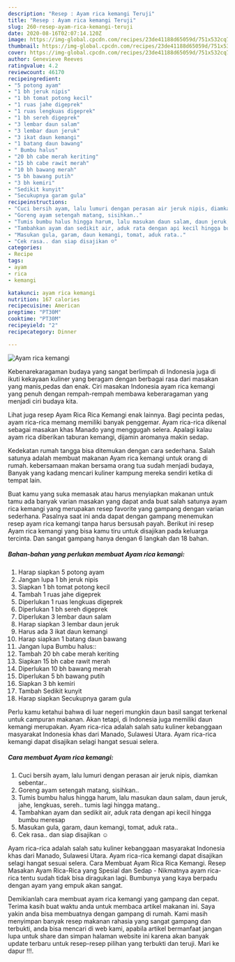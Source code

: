 ```yaml
---
description: "Resep : Ayam rica kemangi Teruji"
title: "Resep : Ayam rica kemangi Teruji"
slug: 260-resep-ayam-rica-kemangi-teruji
date: 2020-08-16T02:07:14.120Z
image: https://img-global.cpcdn.com/recipes/23de41188d65059d/751x532cq70/ayam-rica-kemangi-foto-resep-utama.jpg
thumbnail: https://img-global.cpcdn.com/recipes/23de41188d65059d/751x532cq70/ayam-rica-kemangi-foto-resep-utama.jpg
cover: https://img-global.cpcdn.com/recipes/23de41188d65059d/751x532cq70/ayam-rica-kemangi-foto-resep-utama.jpg
author: Genevieve Reeves
ratingvalue: 4.2
reviewcount: 46170
recipeingredient:
- "5 potong ayam"
- "1 bh jeruk nipis"
- "1 bh tomat potong kecil"
- "1 ruas jahe digeprek"
- "1 ruas lengkuas digeprek"
- "1 bh sereh digeprek"
- "3 lembar daun salam"
- "3 lembar daun jeruk"
- "3 ikat daun kemangi"
- "1 batang daun bawang"
- " Bumbu halus"
- "20 bh cabe merah keriting"
- "15 bh cabe rawit merah"
- "10 bh bawang merah"
- "5 bh bawang putih"
- "3 bh kemiri"
- "Sedikit kunyit"
- "Secukupnya garam gula"
recipeinstructions:
- "Cuci bersih ayam, lalu lumuri dengan perasan air jeruk nipis, diamkan sebentar.."
- "Goreng ayam setengah matang, sisihkan.."
- "Tumis bumbu halus hingga harum, lalu masukan daun salam, daun jeruk, jahe, lengkuas, sereh.. tumis lagi hingga matang.."
- "Tambahkan ayam dan sedikit air, aduk rata dengan api kecil hingga bumbu meresap"
- "Masukan gula, garam, daun kemangi, tomat, aduk rata.."
- "Cek rasa.. dan siap disajikan ☺️"
categories:
- Recipe
tags:
- ayam
- rica
- kemangi

katakunci: ayam rica kemangi 
nutrition: 167 calories
recipecuisine: American
preptime: "PT30M"
cooktime: "PT30M"
recipeyield: "2"
recipecategory: Dinner

---
```



![Ayam rica kemangi](https://img-global.cpcdn.com/recipes/23de41188d65059d/751x532cq70/ayam-rica-kemangi-foto-resep-utama.jpg)

Kebenarekaragaman budaya yang sangat berlimpah di Indonesia juga di ikuti kekayaan kuliner yang beragam dengan berbagai rasa dari masakan yang manis,pedas dan enak. Ciri masakan Indonesia ayam rica kemangi yang penuh dengan rempah-rempah membawa keberaragaman yang menjadi ciri budaya kita.


Lihat juga resep Ayam Rica Rica Kemangi enak lainnya. Bagi pecinta pedas, ayam rica-rica memang memiliki banyak penggemar. Ayam rica-rica dikenal sebagai masakan khas Manado yang menggugah selera. Apalagi kalau ayam rica diberikan taburan kemangi, dijamin aromanya makin sedap.

Kedekatan rumah tangga bisa ditemukan dengan cara sederhana. Salah satunya adalah membuat makanan Ayam rica kemangi untuk orang di rumah. kebersamaan makan bersama orang tua sudah menjadi budaya, Banyak yang kadang mencari kuliner kampung mereka sendiri ketika di tempat lain.

Buat kamu yang suka memasak atau harus menyiapkan makanan untuk tamu ada banyak varian masakan yang dapat anda buat salah satunya ayam rica kemangi yang merupakan resep favorite yang gampang dengan varian sederhana. Pasalnya saat ini anda dapat dengan gampang menemukan resep ayam rica kemangi tanpa harus bersusah payah.
Berikut ini resep Ayam rica kemangi yang bisa kamu tiru untuk disajikan pada keluarga tercinta. Dan sangat gampang hanya dengan 6 langkah dan 18 bahan.


<!--inarticleads1-->

##### Bahan-bahan yang perlukan membuat Ayam rica kemangi:

1. Harap siapkan 5 potong ayam
1. Jangan lupa 1 bh jeruk nipis
1. Siapkan 1 bh tomat potong kecil
1. Tambah 1 ruas jahe digeprek
1. Diperlukan 1 ruas lengkuas digeprek
1. Diperlukan 1 bh sereh digeprek
1. Diperlukan 3 lembar daun salam
1. Harap siapkan 3 lembar daun jeruk
1. Harus ada 3 ikat daun kemangi
1. Harap siapkan 1 batang daun bawang
1. Jangan lupa  Bumbu halus::
1. Tambah 20 bh cabe merah keriting
1. Siapkan 15 bh cabe rawit merah
1. Diperlukan 10 bh bawang merah
1. Diperlukan 5 bh bawang putih
1. Siapkan 3 bh kemiri
1. Tambah Sedikit kunyit
1. Harap siapkan Secukupnya garam gula


Perlu kamu ketahui bahwa di luar negeri mungkin daun basil sangat terkenal untuk campuran makanan. Akan tetapi, di Indonesia juga memiliki daun kemangi merupakan. Ayam rica-rica adalah salah satu kuliner kebanggaan masyarakat Indonesia khas dari Manado, Sulawesi Utara. Ayam rica-rica kemangi dapat disajikan selagi hangat sesuai selera. 

<!--inarticleads2-->

##### Cara membuat  Ayam rica kemangi:

1. Cuci bersih ayam, lalu lumuri dengan perasan air jeruk nipis, diamkan sebentar..
1. Goreng ayam setengah matang, sisihkan..
1. Tumis bumbu halus hingga harum, lalu masukan daun salam, daun jeruk, jahe, lengkuas, sereh.. tumis lagi hingga matang..
1. Tambahkan ayam dan sedikit air, aduk rata dengan api kecil hingga bumbu meresap
1. Masukan gula, garam, daun kemangi, tomat, aduk rata..
1. Cek rasa.. dan siap disajikan ☺️


Ayam rica-rica adalah salah satu kuliner kebanggaan masyarakat Indonesia khas dari Manado, Sulawesi Utara. Ayam rica-rica kemangi dapat disajikan selagi hangat sesuai selera. Cara Membuat Ayam Rica Rica Kemangi. Resep Masakan Ayam Rica-Rica yang Spesial dan Sedap - Nikmatnya ayam rica-rica tentu sudah tidak bisa diragukan lagi. Bumbunya yang kaya berpadu dengan ayam yang empuk akan sangat. 

Demikianlah cara membuat ayam rica kemangi yang gampang dan cepat. Terima kasih buat waktu anda untuk membaca artikel makanan ini. Saya yakin anda bisa membuatnya dengan gampang di rumah. Kami masih menyimpan banyak resep makanan rahasia yang sangat gampang dan terbukti, anda bisa mencari di web kami, apabila artikel bermanfaat jangan lupa untuk share dan simpan halaman website ini karena akan banyak update terbaru untuk resep-resep pilihan yang terbukti dan teruji. Mari ke dapur !!!. 
